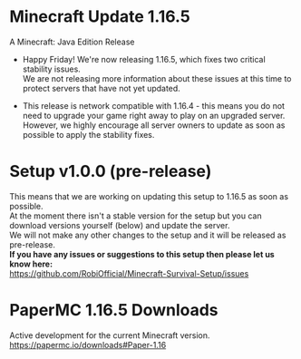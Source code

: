 # Minecraft Update 1.16.5
A Minecraft: Java Edition Release
* Happy Friday! We're now releasing 1.16.5, which fixes two critical stability issues.   
We are not releasing more information about these issues at this time to protect servers that have not yet updated.

* This release is network compatible with 1.16.4 - this means you do not need to upgrade your game right away to play on an upgraded server.  
However, we highly encourage all server owners to update as soon as possible to apply the stability fixes.
 
# Setup v1.0.0 (pre-release)
This means that we are working on updating this setup to 1.16.5 as soon as possible.  
At the moment there isn't a stable version for the setup but you can download versions yourself (below) and update the server.  
We will not make any other changes to the setup and it will be released as pre-release.  
**If you have any issues or suggestions to this setup then please let us know here:**  
https://github.com/RobiOfficial/Minecraft-Survival-Setup/issues

# PaperMC 1.16.5 Downloads
Active development for the current Minecraft version.  
https://papermc.io/downloads#Paper-1.16
